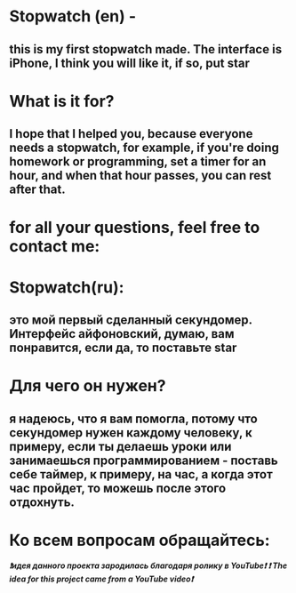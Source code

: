 # Stopwatch (en) - 
 
## this is my first stopwatch made. The interface is iPhone, I think you will like it, if so, put star

# What is it for?

## I hope that I helped you, because everyone needs a stopwatch, for example, if you're doing homework or programming, set a timer for an hour, and when that hour passes, you can rest after that. 

# for all your questions, feel free to contact me: 


# Stopwatch(ru):

## это мой первый сделанный секундомер. Интерфейс  айфоновский, думаю, вам понравится, если да, то поставьте star

# Для чего он нужен? 

## я надеюсь, что я вам помогла, потому что секундомер нужен каждому человеку, к примеру, если ты делаешь уроки или занимаешься программированием - поставь себе таймер, к примеру, на час, а когда этот час пройдет, то можешь после этого отдохнуть. 

# Ко всем вопросам обращайтесь: 



##### ❗идея данного проекта зародилась благодаря ролику в YouTube❗ ❗ The idea for this project came from a YouTube video❗
